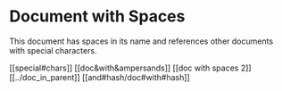 # Document with Spaces

This document has spaces in its name and references other documents with special characters.

[[special#chars]]
[[doc&with&ampersands]]
[[doc with spaces 2]]
[[../doc_in_parent]]
[[and#hash/doc#with#hash]] 